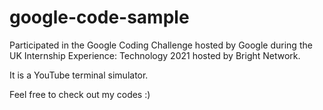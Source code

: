 # google-code-sample

Participated in the Google Coding Challenge hosted by Google during the UK Internship Experience: Technology 2021 hosted by Bright Network.

It is a YouTube terminal simulator.

Feel free to check out my codes :)
